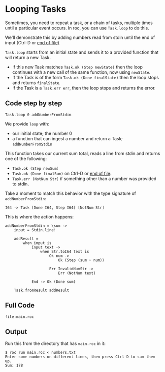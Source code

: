 # Looping Tasks

Sometimes, you need to repeat a task, or a chain of tasks, multiple times until a particular event occurs. In roc, you can use `Task.loop` to do this.

We'll demonstrate this by adding numbers read from stdin until the end of input (Ctrl-D or [end of file](https://en.wikipedia.org/wiki/End-of-file)).

`Task.loop` starts from an initial state and sends it to a provided function that will return a new Task.
- If this new Task matches `Task.ok (Step newState)` then the loop continues with a new call of the same function, now using `newState`.
- If the Task is of the form `Task.ok (Done finalState)` then the loop stops and returns `finalState`.
- If the Task is a `Task.err err`, then the loop stops and returns the error.

## Code step by step

```roc
Task.loop 0 addNumberFromStdin
```
We provide `loop` with:
- our initial state; the number 0
- a function that can ingest a number and return a Task; `addNumberFromStdin`

This function takes our current sum total, reads a line from stdin and returns one of the following:

- `Task.ok (Step newSum)` 
- `Task.ok (Done finalSum)` on Ctrl-D or [end of file](https://en.wikipedia.org/wiki/End-of-file).
- `Task.err (NotNum Str)` if something other than a number was provided to stdin.

Take a moment to match this behavior with the type signature of `addNumberFromStdin`:
```roc
I64 -> Task [Done I64, Step I64] [NotNum Str]
```

This is where the action happens:
```roc
addNumberFromStdin = \sum ->
    input = Stdin.line!

    addResult =
        when input is
            Input text ->
                when Str.toI64 text is
                    Ok num ->
                        Ok (Step (sum + num))

                    Err InvalidNumStr ->
                        Err (NotNum text)

            End -> Ok (Done sum)

    Task.fromResult addResult
```

## Full Code

```roc
file:main.roc
```

## Output

Run this from the directory that has `main.roc` in it:

```
$ roc run main.roc < numbers.txt 
Enter some numbers on different lines, then press Ctrl-D to sum them up.
Sum: 178
```
